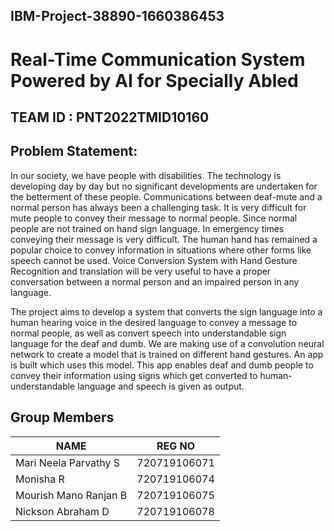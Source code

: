 ## IBM-Project-38890-1660386453
# Real-Time Communication System Powered by AI for Specially Abled

## TEAM ID : PNT2022TMID10160

## Problem Statement:

In our society, we have people with disabilities. The technology is developing day by day but no significant developments are undertaken for the betterment of these people. Communications between deaf-mute and a normal person has always been a challenging task. It is very difficult for mute people to convey their message to normal people. Since normal people are not trained on hand sign language. In emergency times conveying their message is very difficult. The human hand has remained a popular choice to convey information in situations where other forms like speech cannot be used. Voice Conversion System with Hand Gesture Recognition and translation will be very useful to have a proper conversation between a normal person and an impaired person in any language.

The project aims to develop a system that converts the sign language into a human hearing voice in the desired language to convey a message to normal people, as well as convert speech into understandable sign language for the deaf and dumb. We are making use of a convolution neural network to create a model that is trained on different hand gestures. An app is built which uses this model. This app enables deaf and dumb people to convey their information using signs which get converted to human-understandable language and speech is given as output.

## Group Members
|     NAME               |     REG NO     |  
| -----------------------|  ------------- |       
| Mari Neela Parvathy S  | 720719106071   | 
| Monisha R              | 720719106074   | 
| Mourish Mano Ranjan B  | 720719106075   |
| Nickson Abraham D      | 720719106078   |
